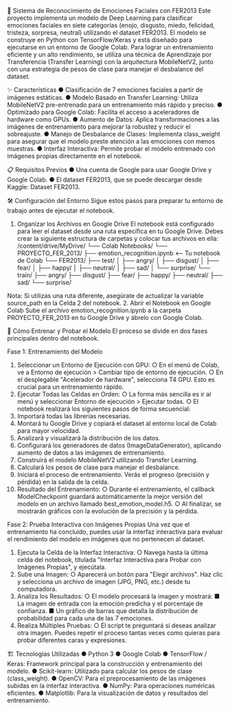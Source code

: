 🧠 Sistema de Reconocimiento de Emociones Faciales con FER2013
Este proyecto implementa un modelo de Deep Learning para clasificar emociones faciales en siete categorías (enojo, disgusto, miedo, felicidad, tristeza, sorpresa, neutral) utilizando el dataset FER2013. El modelo se construye en Python con TensorFlow/Keras y está diseñado para ejecutarse en un entorno de Google Colab.
Para lograr un entrenamiento eficiente y un alto rendimiento, se utiliza una técnica de Aprendizaje por Transferencia (Transfer Learning) con la arquitectura MobileNetV2, junto con una estrategia de pesos de clase para manejar el desbalance del dataset.

✨ Características
●	Clasificación de 7 emociones faciales a partir de imágenes estáticas.
●	Modelo Basado en Transfer Learning: Utiliza MobileNetV2 pre-entrenado para un entrenamiento más rápido y preciso.
●	Optimizado para Google Colab: Facilita el acceso a aceleradores de hardware como GPUs.
●	Aumento de Datos: Aplica transformaciones a las imágenes de entrenamiento para mejorar la robustez y reducir el sobreajuste.
●	Manejo de Desbalance de Clases: Implementa class_weight para asegurar que el modelo preste atención a las emociones con menos muestras.
●	Interfaz Interactiva: Permite probar el modelo entrenado con imágenes propias directamente en el notebook.

📋 Requisitos Previos
●	Una cuenta de Google para usar Google Drive y Google Colab.
●	El dataset FER2013, que se puede descargar desde Kaggle: Dataset FER2013.

🛠️ Configuración del Entorno
Sigue estos pasos para preparar tu entorno de trabajo antes de ejecutar el notebook.
1. Organizar los Archivos en Google Drive
El notebook está configurado para leer el dataset desde una ruta específica en tu Google Drive. Debes crear la siguiente estructura de carpetas y colocar tus archivos en ella:
/content/drive/MyDrive/
└── Colab Notebooks/
    └── PROYECTO_FER_2013/
        ├── emotion_recognition.ipynb  <-- Tu notebook de Colab
        └── FER2013/
            ├── test/
            │   ├── angry/
            │   ├── disgust/
            │   ├── fear/
            │   ├── happy/
            │   ├── neutral/
            │   ├── sad/
            │   └── surprise/
            └── train/
                ├── angry/
                ├── disgust/
                ├── fear/
                ├── happy/
                ├── neutral/
                ├── sad/
                └── surprise/

Nota: Si utilizas una ruta diferente, asegúrate de actualizar la variable source_path en la Celda 2 del notebook.
2. Abrir el Notebook en Google Colab
Sube el archivo emotion_recognition.ipynb a la carpeta PROYECTO_FER_2013 en tu Google Drive y ábrelo con Google Colab.

🚀 Cómo Entrenar y Probar el Modelo
El proceso se divide en dos fases principales dentro del notebook.

Fase 1: Entrenamiento del Modelo
1.	Seleccionar un Entorno de Ejecución con GPU:
○	En el menú de Colab, ve a Entorno de ejecución > Cambiar tipo de entorno de ejecución.
○	En el desplegable "Acelerador de hardware", selecciona T4 GPU. Esto es crucial para un entrenamiento rápido.
2.	Ejecutar Todas las Celdas en Orden:
○	La forma más sencilla es ir al menú y seleccionar Entorno de ejecución > Ejecutar todas.
○	El notebook realizará los siguientes pasos de forma secuencial:
1.	Importará todas las librerías necesarias.
2.	Montará tu Google Drive y copiará el dataset al entorno local de Colab para mayor velocidad.
3.	Analizará y visualizará la distribución de los datos.
4.	Configurará los generadores de datos (ImageDataGenerator), aplicando aumento de datos a las imágenes de entrenamiento.
5.	Construirá el modelo MobileNetV2 utilizando Transfer Learning.
6.	Calculará los pesos de clase para manejar el desbalance.
7.	Iniciará el proceso de entrenamiento. Verás el progreso (precisión y pérdida) en la salida de la celda.
3.	Resultado del Entrenamiento:
○	Durante el entrenamiento, el callback ModelCheckpoint guardará automáticamente la mejor versión del modelo en un archivo llamado best_emotion_model.h5.
○	Al finalizar, se mostrarán gráficos con la evolución de la precisión y la pérdida.

Fase 2: Prueba Interactiva con Imágenes Propias
Una vez que el entrenamiento ha concluido, puedes usar la interfaz interactiva para evaluar el rendimiento del modelo en imágenes que no pertenecen al dataset.
1.	Ejecuta la Celda de la Interfaz Interactiva:
○	Navega hasta la última celda del notebook, titulada "Interfaz Interactiva para Probar con Imágenes Propias", y ejecútala.
2.	Sube una Imagen:
○	Aparecerá un botón para "Elegir archivos". Haz clic y selecciona un archivo de imagen (JPG, PNG, etc.) desde tu computadora.
3.	Analiza los Resultados:
○	El modelo procesará la imagen y mostrará:
■	La imagen de entrada con la emoción predicha y el porcentaje de confianza.
■	Un gráfico de barras que detalla la distribución de probabilidad para cada una de las 7 emociones.
4.	Realiza Múltiples Pruebas:
○	El script te preguntará si deseas analizar otra imagen. Puedes repetir el proceso tantas veces como quieras para probar diferentes caras y expresiones.

🏗️ Tecnologías Utilizadas
●	Python 3
●	Google Colab
●	TensorFlow / Keras: Framework principal para la construcción y entrenamiento del modelo.
●	Scikit-learn: Utilizado para calcular los pesos de clase (class_weight).
●	OpenCV: Para el preprocesamiento de las imágenes subidas en la interfaz interactiva.
●	NumPy: Para operaciones numéricas eficientes.
●	Matplotlib: Para la visualización de datos y resultados del entrenamiento.
